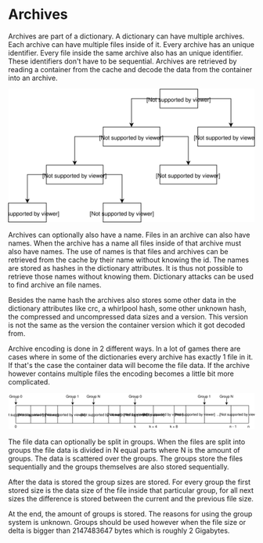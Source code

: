 # Archives

Archives are part of a dictionary. A dictionary can have multiple 
archives. Each archive can have multiple files inside of it. Every 
archive has an unique identifier. Every file inside the same archive also
has an unique identifier. These identifiers don't have to be sequential.
Archives are retrieved by reading a container from the cache and decode 
the data from the container into an archive.

![Cache content](images/HighLevelOverview.svg)

Archives can optionally also have a name. Files in an archive can also
have names. When the archive has a name all files inside of that archive
must also have names. The use of names is that files and archives can be
retrieved from the cache by their name without knowing the id. The names
are stored as hashes in the dictionary attributes. It is thus not possible
to retrieve those names without knowing them. Dictionary attacks can be
used to find archive an file names.

Besides the name hash the archives also stores some other data in the
dictionary attributes like crc, a whirlpool hash, some other unknown hash,
the compressed and uncompressed data sizes and a version. This version
is not the same as the version the container version which it got decoded
from.

Archive encoding is done in 2 different ways. In a lot of games there are
cases where in some of the dictionaries every archive has exactly 1 file
in it. If that's the case the container data will become the file data.
If the archive however contains multiple files the encoding becomes a 
little bit more complicated.

![Archive Multiple Files Encoding](images/MultiFileArchive.svg)

The file data can optionally be split in groups. When the files are split
into groups the file data is divided in N equal parts where N is the amount
of groups. The data is scattered over the groups. The groups store the
files sequentially and the groups themselves are also stored sequentially.

After the data is stored the group sizes are stored. For every group the
first stored size is the data size of the file inside that particular group, 
for all next sizes the difference is stored between the current and the previous
file size.

At the end, the amount of groups is stored. The reasons for using the group
system is unknown. Groups should be used however when the file size or
delta is bigger than 2147483647 bytes which is roughly 2 Gigabytes.